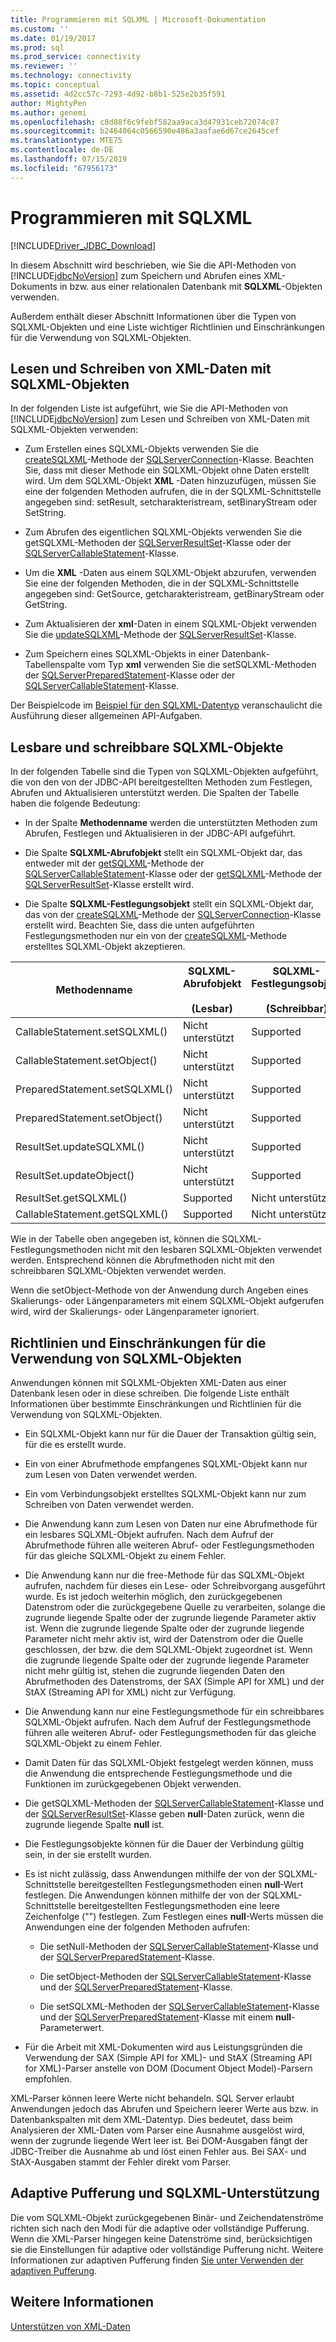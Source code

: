 ```yaml
---
title: Programmieren mit SQLXML | Microsoft-Dokumentation
ms.custom: ''
ms.date: 01/19/2017
ms.prod: sql
ms.prod_service: connectivity
ms.reviewer: ''
ms.technology: connectivity
ms.topic: conceptual
ms.assetid: 4d2cc57c-7293-4d92-b8b1-525e2b35f591
author: MightyPen
ms.author: genemi
ms.openlocfilehash: c8d88f6c9febf582aa9aca3d47931ceb72074c87
ms.sourcegitcommit: b2464064c0566590e486a3aafae6d67ce2645cef
ms.translationtype: MTE75
ms.contentlocale: de-DE
ms.lasthandoff: 07/15/2019
ms.locfileid: "67956173"
---
```

# <a name="programming-with-sqlxml"></a>Programmieren mit SQLXML
[!INCLUDE[Driver_JDBC_Download](../../includes/driver_jdbc_download.md)]

  In diesem Abschnitt wird beschrieben, wie Sie die API-Methoden von [!INCLUDE[jdbcNoVersion](../../includes/jdbcnoversion_md.md)] zum Speichern und Abrufen eines XML-Dokuments in bzw. aus einer relationalen Datenbank mit **SQLXML**-Objekten verwenden.  
  
 Außerdem enthält dieser Abschnitt Informationen über die Typen von SQLXML-Objekten und eine Liste wichtiger Richtlinien und Einschränkungen für die Verwendung von SQLXML-Objekten.  
  
## <a name="reading-and-writing-xml-data-with-sqlxml-objects"></a>Lesen und Schreiben von XML-Daten mit SQLXML-Objekten  
 In der folgenden Liste ist aufgeführt, wie Sie die API-Methoden von [!INCLUDE[jdbcNoVersion](../../includes/jdbcnoversion_md.md)] zum Lesen und Schreiben von XML-Daten mit SQLXML-Objekten verwenden:  
  
-   Zum Erstellen eines SQLXML-Objekts verwenden Sie die [createSQLXML](../../connect/jdbc/reference/createsqlxml-method-sqlserverconnection.md)-Methode der [SQLServerConnection](../../connect/jdbc/reference/sqlserverconnection-class.md)-Klasse. Beachten Sie, dass mit dieser Methode ein SQLXML-Objekt ohne Daten erstellt wird. Um dem SQLXML-Objekt **XML** -Daten hinzuzufügen, müssen Sie eine der folgenden Methoden aufrufen, die in der SQLXML-Schnittstelle angegeben sind: setResult, setcharakteristream, setBinaryStream oder SetString.  
  
-   Zum Abrufen des eigentlichen SQLXML-Objekts verwenden Sie die getSQLXML-Methoden der [SQLServerResultSet](../../connect/jdbc/reference/sqlserverresultset-class.md)-Klasse oder der [SQLServerCallableStatement](../../connect/jdbc/reference/sqlservercallablestatement-class.md)-Klasse.  
  
-   Um die **XML** -Daten aus einem SQLXML-Objekt abzurufen, verwenden Sie eine der folgenden Methoden, die in der SQLXML-Schnittstelle angegeben sind: GetSource, getcharakteristream, getBinaryStream oder GetString.  
  
-   Zum Aktualisieren der **xml**-Daten in einem SQLXML-Objekt verwenden Sie die [updateSQLXML](../../connect/jdbc/reference/updatesqlxml-method-sqlserverresultset.md)-Methode der [SQLServerResultSet](../../connect/jdbc/reference/sqlserverresultset-class.md)-Klasse.  
  
-   Zum Speichern eines SQLXML-Objekts in einer Datenbank-Tabellenspalte vom Typ **xml** verwenden Sie die setSQLXML-Methoden der [SQLServerPreparedStatement](../../connect/jdbc/reference/sqlserverpreparedstatement-class.md)-Klasse oder der [SQLServerCallableStatement](../../connect/jdbc/reference/sqlservercallablestatement-class.md)-Klasse.  
  
 Der Beispielcode im [Beispiel für den SQLXML-Datentyp](../../connect/jdbc/sqlxml-data-type-sample.md) veranschaulicht die Ausführung dieser allgemeinen API-Aufgaben.  
  
## <a name="readable-and-writable-sqlxml-objects"></a>Lesbare und schreibbare SQLXML-Objekte  
 In der folgenden Tabelle sind die Typen von SQLXML-Objekten aufgeführt, die von den von der JDBC-API bereitgestellten Methoden zum Festlegen, Abrufen und Aktualisieren unterstützt werden. Die Spalten der Tabelle haben die folgende Bedeutung:  
  
-   In der Spalte **Methodenname** werden die unterstützten Methoden zum Abrufen, Festlegen und Aktualisieren in der JDBC-API aufgeführt.  
  
-   Die Spalte **SQLXML-Abrufobjekt** stellt ein SQLXML-Objekt dar, das entweder mit der [getSQLXML](../../connect/jdbc/reference/getsqlxml-method-sqlservercallablestatement.md)-Methode der [SQLServerCallableStatement](../../connect/jdbc/reference/sqlservercallablestatement-class.md)-Klasse oder der [getSQLXML](../../connect/jdbc/reference/getsqlxml-method-sqlserverresultset.md)-Methode der [SQLServerResultSet](../../connect/jdbc/reference/sqlserverresultset-class.md)-Klasse erstellt wird.  
  
-   Die Spalte **SQLXML-Festlegungsobjekt** stellt ein SQLXML-Objekt dar, das von der [createSQLXML](../../connect/jdbc/reference/createsqlxml-method-sqlserverconnection.md)-Methode der [SQLServerConnection](../../connect/jdbc/reference/sqlserverconnection-class.md)-Klasse erstellt wird. Beachten Sie, dass die unten aufgeführten Festlegungsmethoden nur ein von der [createSQLXML](../../connect/jdbc/reference/createsqlxml-method-sqlserverconnection.md)-Methode erstelltes SQLXML-Objekt akzeptieren.  
  
|Methodenname|SQLXML-Abrufobjekt<br /><br /> (Lesbar)|SQLXML-Festlegungsobjekt<br /><br /> (Schreibbar)|  
|-----------------|-------------------------------------------|-------------------------------------------|  
|CallableStatement.setSQLXML()|Nicht unterstützt|Supported|  
|CallableStatement.setObject()|Nicht unterstützt|Supported|  
|PreparedStatement.setSQLXML()|Nicht unterstützt|Supported|  
|PreparedStatement.setObject()|Nicht unterstützt|Supported|  
|ResultSet.updateSQLXML()|Nicht unterstützt|Supported|  
|ResultSet.updateObject()|Nicht unterstützt|Supported|  
|ResultSet.getSQLXML()|Supported|Nicht unterstützt|  
|CallableStatement.getSQLXML()|Supported|Nicht unterstützt|  
  
 Wie in der Tabelle oben angegeben ist, können die SQLXML-Festlegungsmethoden nicht mit den lesbaren SQLXML-Objekten verwendet werden. Entsprechend können die Abrufmethoden nicht mit den schreibbaren SQLXML-Objekten verwendet werden.  
  
 Wenn die setObject-Methode von der Anwendung durch Angeben eines Skalierungs- oder Längenparameters mit einem SQLXML-Objekt aufgerufen wird, wird der Skalierungs- oder Längenparameter ignoriert.  
  
## <a name="guidelines-and-limitations-when-using-sqlxml-objects"></a>Richtlinien und Einschränkungen für die Verwendung von SQLXML-Objekten  
 Anwendungen können mit SQLXML-Objekten XML-Daten aus einer Datenbank lesen oder in diese schreiben. Die folgende Liste enthält Informationen über bestimmte Einschränkungen und Richtlinien für die Verwendung von SQLXML-Objekten.  
  
-   Ein SQLXML-Objekt kann nur für die Dauer der Transaktion gültig sein, für die es erstellt wurde.  
  
-   Ein von einer Abrufmethode empfangenes SQLXML-Objekt kann nur zum Lesen von Daten verwendet werden.  
  
-   Ein vom Verbindungsobjekt erstelltes SQLXML-Objekt kann nur zum Schreiben von Daten verwendet werden.  
  
-   Die Anwendung kann zum Lesen von Daten nur eine Abrufmethode für ein lesbares SQLXML-Objekt aufrufen. Nach dem Aufruf der Abrufmethode führen alle weiteren Abruf- oder Festlegungsmethoden für das gleiche SQLXML-Objekt zu einem Fehler.  
  
-   Die Anwendung kann nur die free-Methode für das SQLXML-Objekt aufrufen, nachdem für dieses ein Lese- oder Schreibvorgang ausgeführt wurde. Es ist jedoch weiterhin möglich, den zurückgegebenen Datenstrom oder die zurückgegebene Quelle zu verarbeiten, solange die zugrunde liegende Spalte oder der zugrunde liegende Parameter aktiv ist. Wenn die zugrunde liegende Spalte oder der zugrunde liegende Parameter nicht mehr aktiv ist, wird der Datenstrom oder die Quelle geschlossen, der bzw. die dem SQLXML-Objekt zugeordnet ist. Wenn die zugrunde liegende Spalte oder der zugrunde liegende Parameter nicht mehr gültig ist, stehen die zugrunde liegenden Daten den Abrufmethoden des Datenstroms, der SAX (Simple API for XML) und der StAX (Streaming API for XML) nicht zur Verfügung.  
  
-   Die Anwendung kann nur eine Festlegungsmethode für ein schreibbares SQLXML-Objekt aufrufen. Nach dem Aufruf der Festlegungsmethode führen alle weiteren Abruf- oder Festlegungsmethoden für das gleiche SQLXML-Objekt zu einem Fehler.  
  
-   Damit Daten für das SQLXML-Objekt festgelegt werden können, muss die Anwendung die entsprechende Festlegungsmethode und die Funktionen im zurückgegebenen Objekt verwenden.  
  
-   Die getSQLXML-Methoden der [SQLServerCallableStatement](../../connect/jdbc/reference/sqlservercallablestatement-class.md)-Klasse und der [SQLServerResultSet](../../connect/jdbc/reference/sqlserverresultset-class.md)-Klasse geben **null**-Daten zurück, wenn die zugrunde liegende Spalte **null** ist.  
  
-   Die Festlegungsobjekte können für die Dauer der Verbindung gültig sein, in der sie erstellt wurden.  
  
-   Es ist nicht zulässig, dass Anwendungen mithilfe der von der SQLXML-Schnittstelle bereitgestellten Festlegungsmethoden einen **null**-Wert festlegen. Die Anwendungen können mithilfe der von der SQLXML-Schnittstelle bereitgestellten Festlegungsmethoden eine leere Zeichenfolge ("") festlegen. Zum Festlegen eines **null**-Werts müssen die Anwendungen eine der folgenden Methoden aufrufen:  
  
    -   Die setNull-Methoden der [SQLServerCallableStatement](../../connect/jdbc/reference/sqlservercallablestatement-class.md)-Klasse und der [SQLServerPreparedStatement](../../connect/jdbc/reference/sqlserverpreparedstatement-class.md)-Klasse.  
  
    -   Die setObject-Methoden der [SQLServerCallableStatement](../../connect/jdbc/reference/sqlservercallablestatement-class.md)-Klasse und der [SQLServerPreparedStatement](../../connect/jdbc/reference/sqlserverpreparedstatement-class.md)-Klasse.  
  
    -   Die setSQLXML-Methoden der [SQLServerCallableStatement](../../connect/jdbc/reference/sqlservercallablestatement-class.md)-Klasse und der [SQLServerPreparedStatement](../../connect/jdbc/reference/sqlserverpreparedstatement-class.md)-Klasse mit einem **null**-Parameterwert.  
  
-   Für die Arbeit mit XML-Dokumenten wird aus Leistungsgründen die Verwendung der SAX (Simple API for XML)- und StAX (Streaming API for XML)-Parser anstelle von DOM (Document Object Model)-Parsern empfohlen.  
  
 XML-Parser können leere Werte nicht behandeln. SQL Server erlaubt Anwendungen jedoch das Abrufen und Speichern leerer Werte aus bzw. in Datenbankspalten mit dem XML-Datentyp. Dies bedeutet, dass beim Analysieren der XML-Daten vom Parser eine Ausnahme ausgelöst wird, wenn der zugrunde liegende Wert leer ist. Bei DOM-Ausgaben fängt der JDBC-Treiber die Ausnahme ab und löst einen Fehler aus. Bei SAX- und StAX-Ausgaben stammt der Fehler direkt vom Parser.  
  
## <a name="adaptive-buffering-and-sqlxml-support"></a>Adaptive Pufferung und SQLXML-Unterstützung  
 Die vom SQLXML-Objekt zurückgegebenen Binär- und Zeichendatenströme richten sich nach den Modi für die adaptive oder vollständige Pufferung. Wenn die XML-Parser hingegen keine Datenströme sind, berücksichtigen sie die Einstellungen für adaptive oder vollständige Pufferung nicht. Weitere Informationen zur adaptiven Pufferung finden [Sie unter Verwenden der adaptiven Pufferung](../../connect/jdbc/using-adaptive-buffering.md).  
  
## <a name="see-also"></a>Weitere Informationen  
 [Unterstützen von XML-Daten](../../connect/jdbc/supporting-xml-data.md)  
  
  
